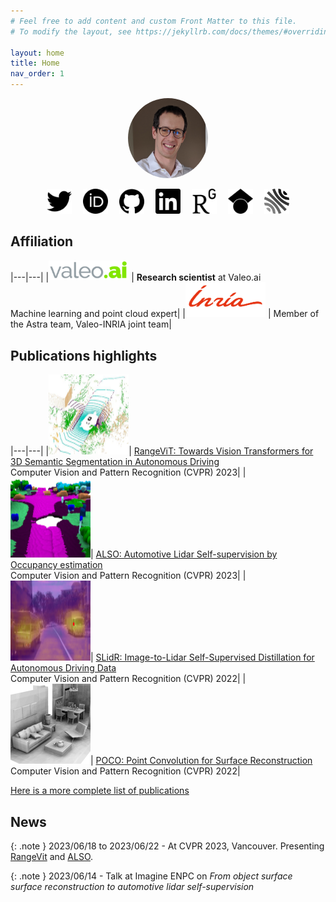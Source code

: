 ```yaml
---
# Feel free to add content and custom Front Matter to this file.
# To modify the layout, see https://jekyllrb.com/docs/themes/#overriding-theme-defaults

layout: home
title: Home
nav_order: 1
---
```


<p align="center">
<img style="border-radius: 50%" width="128" height="128" src="/images/profile.png" />
</p>

<!-- from https://simpleicons.org/ -->
<p align="center">
  <a href="https://twitter.com/alexandreboulch" target="_blank"><img width="40" height="40" src="/images/svg_icons/twitter.svg" title="Twitter" /></a>
  &emsp;<a href="https://orcid.org/0000-0002-4196-9665" target="_blank"><img width="40" height="40" src="/images/svg_icons/orcid.svg" title="Orcid" /></a>
  &emsp;<a href="https://github.com/aboulch" target="_blank"><img width="40" height="40" src="/images/svg_icons/github.svg" title="Github" /></a>
  &emsp;<a href="https://fr.linkedin.com/in/alexandre-boulch-0464b71b" target="_blank"><img width="40" height="40" src="/images/svg_icons/linkedin.svg" title="LinkedIn" /></a>
  &emsp;<a href="https://www.researchgate.net/scientific-contributions/Alexandre-Boulch-2008959436" target="_blank"><img width="40" height="40" src="/images/svg_icons/researchgate.svg" title="ResearchGate" /></a>
  &emsp;<a href="https://scholar.google.fr/citations?user=iJ3qFGAAAAAJ&hl=en" target="_blank"><img width="40" height="40" src="/images/svg_icons/googlescholar.svg" title="Google Scholar" /></a>
  &emsp;<a href="https://cv.archives-ouvertes.fr/boulch-alexandre" target="_blank"><img width="40" height="40" src="/images/svg_icons/hal.svg" title="HAL" /></a>
</p>

## Affiliation

|---|---|
|<img width="128" src="/images/valeoai_logo.png" /> | **Research scientist** at Valeo.ai<br/> Machine learning and point cloud expert|
|<img width="128" src="/images/inria_logo.png"/>    | Member of the Astra team, Valeo-INRIA joint team|


## Publications highlights

|---|---|
|<img width="128" height="128" src="/images/publication_thumbnails/2023_cvpr_rangevit.png" />| [RangeViT: Towards Vision Transformers for 3D Semantic Segmentation in Autonomous Driving](/publications/2023_cvpr_rangevit)<br/> Computer Vision and Pattern Recognition (CVPR) 2023|
|<img width="128" height="128" src="/images/publication_thumbnails/2023_cvpr_also.png" />| [ALSO: Automotive Lidar Self-supervision by Occupancy estimation](/publications/2023_cvpr_also)<br/> Computer Vision and Pattern Recognition (CVPR) 2023|
|<img width="128" height="128" src="/images/publication_thumbnails/2022_cvpr_slidr.png" />| [SLidR: Image-to-Lidar Self-Supervised Distillation for Autonomous Driving Data](/publications/2022_cvpr_slidr)<br/> Computer Vision and Pattern Recognition (CVPR) 2022|
|<img width="128" height="128" src="/images/publication_thumbnails/2022_cvpr_poco.png" />| [POCO: Point Convolution for Surface Reconstruction](/publications/2022_cvpr_poco)<br/> Computer Vision and Pattern Recognition (CVPR) 2022|

[Here is a more complete list of publications](/publications)

## News

{: .note }
2023/06/18 to 2023/06/22 - At CVPR 2023, Vancouver. Presenting [RangeVit](/publications/2023_cvpr_rangevit) and [ALSO](/publications/2023_cvpr_also).

{: .note }
2023/06/14 - Talk at Imagine ENPC on *From object surface surface reconstruction to automotive lidar self-supervision*



